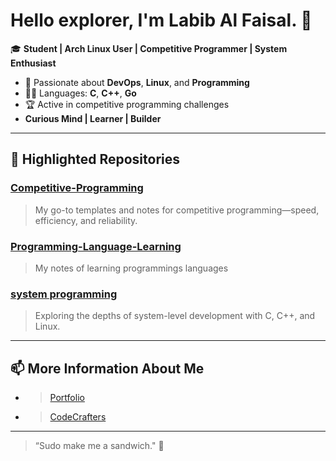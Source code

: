 # Hello explorer, I'm **Labib Al Faisal**. 👋

🎓 **Student | Arch Linux User | Competitive Programmer | System Enthusiast**

- 🌟 Passionate about **DevOps**, **Linux**, and **Programming**
- 🧑‍💻 Languages: **C**, **C++**, **Go**
- 🏆 Active in competitive programming challenges
- **Curious Mind | Learner | Builder**

---

## 🚀 Highlighted Repositories

### [Competitive-Programming](https://github.com/labib0x0hunter/Competitive-Programming)
> My go-to templates and notes for competitive programming—speed, efficiency, and reliability.

### [Programming-Language-Learning](https://github.com/labib0x0hunter/PLL-Notes)
> My notes of learning programmings languages

### [system programming](https://github.com/labib0x0hunter/system-programming)
> Exploring the depths of system-level development with C, C++, and Linux.

---

## 📫 More Information About Me

<!-- Add your social links here (LinkedIn, Twitter, etc.) if you want! -->
- > [Portfolio](https://labib0x0hunter.netlify.app/)
- > [CodeCrafters](https://app.codecrafters.io/users/labib0x0hunter)

---

> “Sudo make me a sandwich." 🥪
